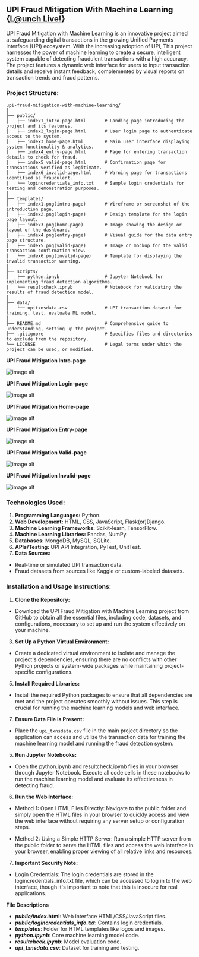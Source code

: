 ## UPI Fraud Mitigation With Machine Learning {[L@unch Live!](https://upi-fraud-mitigation-with-ml.netlify.app/)}

UPI Fraud Mitigation with Machine Learning is an innovative project aimed at safeguarding digital transactions in the growing Unified Payments Interface (UPI) ecosystem. With the increasing adoption of UPI, This project harnesses the power of machine learning to create a secure, intelligent system capable of detecting fraudulent transactions with a high accuracy. The project features a dynamic web interface for users to input transaction details and receive instant feedback, complemented by visual reports on transaction trends and fraud patterns.

### Project Structure:

```
upi-fraud-mitigation-with-machine-learning/
│
├── public/
│   ├── index1_intro-page.html       # Landing page introducing the project and its features.
│   ├── index2_login-page.html       # User login page to authenticate access to the system.
│   ├── index3_home-page.html        # Main user interface displaying system functionality & analytics.
│   ├── index4_entry-page.html       # Page for entering transaction details to check for fraud.
│   ├── index5_valid-page.html       # Confirmation page for transactions verified as legitimate.
│   ├── index6_invalid-page.html     # Warning page for transactions identified as fraudulent.
│   └── logincredentials_info.txt    # Sample login credentials for testing and demonstration purposes.
│
├── templates/
│   ├── index1.png(intro-page)       # Wireframe or screenshot of the introduction page.
│   ├── index2.png(login-page)       # Design template for the login page layout.
│   ├── index3.png(home-page)        # Image showing the design or layout of the dashboard.
│   ├── index4.png(entry-page)       # Visual guide for the data entry page structure.
│   ├── index5.png(valid-page)       # Image or mockup for the valid transaction confirmation view.
│   └── index6.png(invalid-page)     # Template for displaying the invalid transaction warning.
│
├── scripts/
│   ├── python.ipnyb                 # Jupyter Notebook for implementing fraud detection algorithms.
│   └── resultcheck.ipnyb            # Notebook for validating the results of fraud detection model.
│
├── data/
│   └── upitxnsdata.csv              # UPI transaction dataset for training, test, evaluate ML model.
│
├── README.md                        # Comprehensive guide to understanding, setting up the project.
├── .gitignore                       # Specifies files and directories to exclude from the repository.
└── LICENSE                          # Legal terms under which the project can be used, or modified.               
```

**UPI Fraud Mitigation Intro-page**

![image alt](https://github.com/reeshapkmr/Upi-fraud-mitigation-with-machine-learning/blob/bd635dc3a9bc7a37679bddc3943bae1ba6ed1a54/templates/UPI%20Fraud%20Mitigation%20Intro.png)

**UPI Fraud Mitigation Login-page**

![image alt](https://github.com/reeshapkmr/Upi-fraud-mitigation-with-machine-learning/blob/bd635dc3a9bc7a37679bddc3943bae1ba6ed1a54/templates/UPI%20Fraud%20Mitigation%20Login.png)

**UPI Fraud Mitigation Home-page**

![image alt](https://github.com/reeshapkmr/Upi-fraud-mitigation-with-machine-learning/blob/bd635dc3a9bc7a37679bddc3943bae1ba6ed1a54/templates/UPI%20Fraud%20Mitigation%20Home.png)

**UPI Fraud Mitigation Entry-page**

![image alt](https://github.com/reeshapkmr/Upi-fraud-mitigation-with-machine-learning/blob/bd635dc3a9bc7a37679bddc3943bae1ba6ed1a54/templates/UPI%20Fraud%20Mitigation%20Entry.png)

**UPI Fraud Mitigation Valid-page**

![image alt](https://github.com/reeshapkmr/Upi-fraud-mitigation-with-machine-learning/blob/bd635dc3a9bc7a37679bddc3943bae1ba6ed1a54/templates/UPI%20Fraud%20Mitigation%20Valid.png)

**UPI Fraud Mitigation Invalid-page**

![image alt](https://github.com/reeshapkmr/Upi-fraud-mitigation-with-machine-learning/blob/bd635dc3a9bc7a37679bddc3943bae1ba6ed1a54/templates/UPI%20Fraud%20Mitigation%20Invalid.png)

### Technologies Used:

1. **Programming Languages:** Python.  
2. **Web Development:** HTML, CSS, JavaScript, Flask(or)Django.  
3. **Machine Learning Frameworks:** Scikit-learn, TensorFlow.  
4. **Machine Learning Libraries:** Pandas, NumPy.  
5. **Databases:** MongoDB, MySQL, SQLite.  
6. **APIs/Testing:** UPI API Integration, PyTest, UnitTest.  
7. **Data Sources:**  
- Real-time or simulated UPI transaction data.  
- Fraud datasets from sources like Kaggle or custom-labeled datasets.

### Installation and Usage Instructions:

1. **Clone the Repository:**
- Download the UPI Fraud Mitigation with Machine Learning project from GitHub to obtain all the essential files, including code, datasets, and configurations, necessary to set up and run the system effectively on your machine.

3. **Set Up a Python Virtual Environment:**
- Create a dedicated virtual environment to isolate and manage the project's dependencies, ensuring there are no conflicts with other Python projects or system-wide packages while maintaining project-specific configurations.

5. **Install Required Libraries:**
- Install the required Python packages to ensure that all dependencies are met and the project operates smoothly without issues. This step is crucial for running the machine learning models and web interface.

7. **Ensure Data File is Present:** 
- Place the `upi_txnsdata.csv` file in the main project directory so the application can access and utilize the transaction data for training the machine learning model and running the fraud detection system.

5. **Run Jupyter Notebooks:**
- Open the python.ipynb and resultcheck.ipynb files in your browser through Jupyter Notebook. Execute all code cells in these notebooks to run the machine learning model and evaluate its effectiveness in detecting fraud.

6. **Run the Web Interface:**
- Method 1: Open HTML Files Directly: Navigate to the public folder and simply open the HTML files in your browser to quickly access and view the web interface without requiring any server setup or configuration steps.

- Method 2: Using a Simple HTTP Server: Run a simple HTTP server from the public folder to serve the HTML files and access the web interface in your browser, enabling proper viewing of all relative links and resources.

7. **Important Security Note:**
- Login Credentials: The login credentials are stored in the logincredentials_info.txt file, which can be accessed to log in to the web interface, though it's important to note that this is insecure for real applications.

**File Descriptions**
- ***public/index*.html**: Web interface HTML/CSS/JavaScript files.
- ***public/logincredentials_info.txt***: Contains login credentials.
- ***templates***: Folder for HTML templates like logos and images.
- ***python.ipynb***: Core machine learning model code.
- ***resultcheck.ipynb***: Model evaluation code.
- ***upi_txnsdata.csv***: Dataset for training and testing.



  


